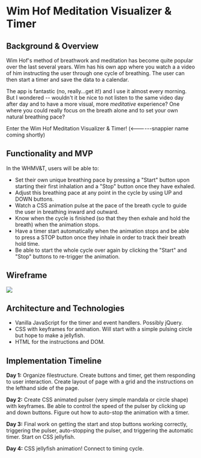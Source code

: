 # Wim Hof Meditation Visualizer & Timer

## Background & Overview 

Wim Hof's method of breathwork and meditation has become quite popular over the last several years. Wim has his own app where you watch a a video of him instructing the user through one cycle of breathing. The user can then start a timer and save the data to a calendar. 

The app is fantastic (no, really...get it!) and I use it almost every morning. But I wondered -- wouldn't it be nice to not listen to the same video day after day and to have a more visual, more *meditative* experience? One where you could really focus on the breath alone and to set your own natural breathing pace?  

Enter the Wim Hof Meditation Visualizer & Timer! (<------snappier name coming shortly)

## Functionality and MVP

In the WHMV&T, users will be able to: 

* Set their own unique breathing pace by pressing a "Start" button upon starting their first inhalation and a "Stop" button once they have exhaled. 
* Adjust this breathing pace at any point in the cycle by using UP and DOWN buttons. 
* Watch a CSS animation pulse at the pace of the breath cycle to guide the user in breathing inward and outward. 
* Know when the cycle is finished (so that they then exhale and hold the breath) when the animation stops. 
* Have a timer start automatically when the animation stops and be able to press a STOP button once they inhale in order to track their breath hold time. 
* Be able to start the whole cycle over again by clicking the "Start" and "Stop" buttons to re-trigger the animation.

## Wireframe

![](https://raw.githubusercontent.com/rachelmoore/JavaScriptMeditation/master/images/JavaScriptMeditation.png)

## Architecture and Technologies 

* Vanilla JavaScript for the timer and event handlers. Possibly jQuery.
* CSS with keyframes for animation. Will start with a simple pulsing circle but hope to make a jellyfish.
* HTML for the instructions and DOM.

## Implementation Timeline 

**Day 1:** Organize filestructure. Create buttons and timer, get them responding to user interaction. Create layout of page with a grid and the instructions on the lefthand side of the page.

**Day 2:** Create CSS animated pulser (very simple mandala or circle shape) with keyframes. Be able to control the speed of the pulser by clicking up and down buttons. Figure out how to auto-stop the animation with a timer. 

**Day 3:** Final work on getting the start and stop buttons working correctly, triggering the pulser, auto-stopping the pulser, and triggering the automatic timer. Start on CSS jellyfish. 

**Day 4:** CSS jellyfish animation! Connect to timing cycle. 
